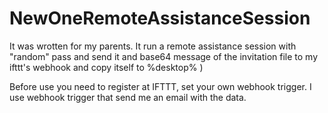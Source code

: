 # NewOneRemoteAssistanceSession
It was wrotten for my parents.
It run a remote assistance session with "random" pass and send it and base64 message of the invitation file to my ifttt's webhook and copy itself to %desktop% )

Before use you need to register at IFTTT, set your own webhook trigger. I use webhook trigger that send me an email with the data.
